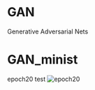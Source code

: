 # GAN
Generative Adversarial Nets

# GAN_minist
epoch20 test
![epoch20](https://github.com/CHB-learner/GAN/assets/104660431/7491c921-e9b6-4c5a-9f9a-0a444e42309b)
